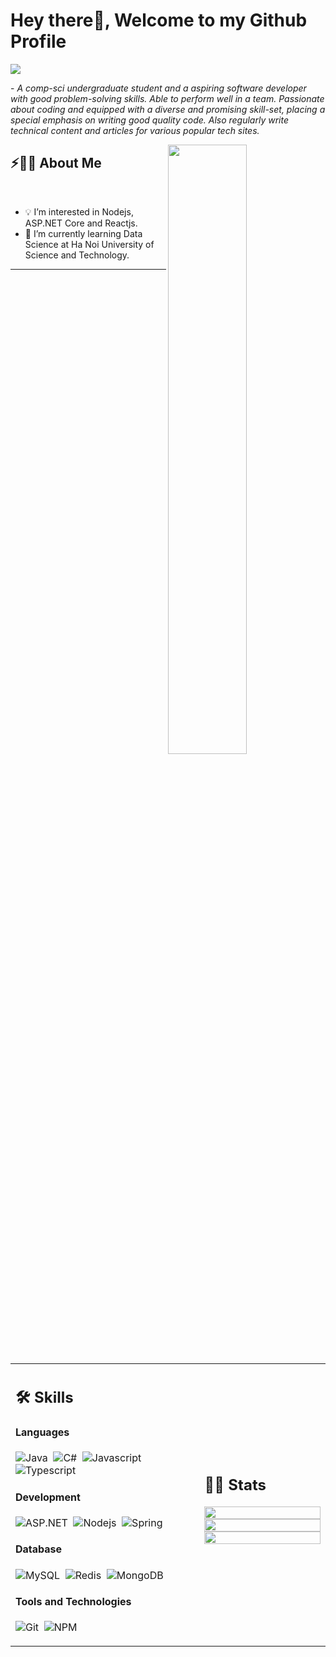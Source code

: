 # Hey there👋, Welcome to my Github Profile

<img src="https://readme-typing-svg.herokuapp.com?font=Architects+Daughter&color=22EBF7&size=25&center=false&lines=hey!+its+Kaustav;Full+stack+web+developer...;Data+Science+Enthusiast...;Tech+Blogger...;Active+Open+Source+Contributor..."/>
 
 <p>- <i>A comp-sci undergraduate student and a aspiring software developer with good problem-solving skills. Able to perform well in a team. Passionate about coding and equipped with a diverse and promising skill-set, placing a special emphasis on writing good quality code. Also regularly write technical content and articles for various popular tech sites.</i></p>


<img src="https://user-images.githubusercontent.com/89788120/167628634-549d2bdd-609e-4275-85af-1e1974da64ca.gif" width="50%" align="right" />

## ⚡🙋‍♂️ About Me

</br>

- 💡 I’m interested in Nodejs, ASP.NET Core and Reactjs.
- 📖 I’m currently learning Data Science at Ha Noi University of Science and Technology.
<!-- - ❄️ I’m looking to collaborate on ...Open Source Projects.
- 📫 How to reach me ...gkaustav57@gmail.com. -->

<hr>

</br>

<table width="100%" >
 <tr>
    <td width="60%">
     
## 🛠️ Skills

#### Languages

![Java](https://img.shields.io/badge/Java-ED8B00?style=for-the-badge&logo=openjdk&logoColor=white)&nbsp;
![C#](https://img.shields.io/badge/C%23-239120?style=for-the-badge&logo=c-sharp&logoColor=white)&nbsp;
![Javascript](https://img.shields.io/badge/JavaScript-323330?style=for-the-badge&logo=javascript&logoColor=F7DF1E)&nbsp;
![Typescript](https://img.shields.io/badge/TypeScript-007ACC?style=for-the-badge&logo=typescript&logoColor=white)


#### Development
![ASP.NET](https://img.shields.io/badge/.NET-5C2D91?style=for-the-badge&logo=.net&logoColor=white)&nbsp;
![Nodejs](https://img.shields.io/badge/Node.js-43853D?style=for-the-badge&logo=node.js&logoColor=white)&nbsp;
![Spring](https://img.shields.io/badge/Spring-6DB33F?style=for-the-badge&logo=spring&logoColor=white)    


#### Database

![MySQL](https://img.shields.io/badge/MySQL-00000F?style=flat&logo=mysql&logoColor=white)&nbsp;
![Redis](https://img.shields.io/badge/redis-%23DD0031.svg?&style=for-the-badge&logo=redis&logoColor=white)&nbsp;
![MongoDB](https://img.shields.io/badge/MongoDB-4EA94B?style=for-the-badge&logo=mongodb&logoColor=white)

#### Tools and Technologies


<!-- ![Linux](https://img.shields.io/badge/Linux-05122A?style=flat&logo=linux&logoColor=white)&nbsp; -->
![Git](https://img.shields.io/badge/-Git-05122A?style=flat&logo=git)&nbsp;
![NPM](https://img.shields.io/badge/npm-CB3837?style=flat&logo=npm&logoColor=white)&nbsp;
<!-- ![VIM](https://img.shields.io/badge/VIM-%2311AB00.svg?&style=flat&logo=vim&logoColor=white)&nbsp;
![AWS](https://img.shields.io/badge/Amazon_AWS-232F3E?style=flat&logo=amazon-aws&logoColor=white)&nbsp;
![Fast API](https://img.shields.io/badge/fastapi-109989?style=flat&logo=FASTAPI&logoColor=white) -->

<!-- ![PyPI](https://img.shields.io/badge/pypi-3775A9?style=flat&logo=pypi&logoColor=white)&nbsp; -->

     
</td>
    <td>
  
## 📄📜 Stats

<!-- [![Megaheart's GitHub stats](https://github-readme-stats.vercel.app/api?username=megaheart&theme=noctis_minimus&show_icons=true&count_private=true&hide=issues)](https://github.com/megaheart)
[![Top Langs](https://github-readme-stats.vercel.app/api/top-langs/?username=megaheart&layout=compact&theme=noctis_minimus&langs_count=10&hide=html,css,scss,makefile,shell,vim%20snippet)](https://github.com/megaheart) -->
     
<p align="center">
  <img width="100%" src="https://github-readme-stats.vercel.app/api?username=thanhlam0241&theme=noctis_minimus&show_icons=true&count_private=true&hide=issues" />
 </br>
  
  <img width="100%" src="https://github-readme-streak-stats.herokuapp.com/?user=thanhlam0241"/>
 </br>
  <img width="100%" src="https://github-readme-stats.vercel.app/api/top-langs/?username=thanhlam0241&layout=compact&theme=noctis_minimus&langs_count=10&hide=html,css,scss,makefile,shell,vim%20snippet" />
</p>
     
  </td>
 </tr>
</table>


<!--
#### Cloud Infrastructures

![Firebase](https://img.shields.io/badge/firebase-%23ED7A00.svg?style=flat&logo=firebase&logoColor=white)&nbsp;
![AWS](https://img.shields.io/badge/Amazon_AWS-232F3E?style=flat&logo=amazon-aws&logoColor=white)&nbsp;
![Google Cloud](https://img.shields.io/badge/Google_Cloud-4285F4?style=flat&logo=google-cloud&logoColor=white)&nbsp;
![Heroku](https://img.shields.io/badge/Heroku-430098?style=flat&logo=heroku&logoColor=white)&nbsp;


#### Environments

![Jupyter](https://img.shields.io/badge/Jupyter-F37626.svg?&style=flat&logo=Jupyter&logoColor=white)&nbsp;
![Conda](https://img.shields.io/badge/conda-342B029.svg?&style=flat&logo=anaconda&logoColor=white)&nbsp;
![Spyder](https://img.shields.io/badge/Spyder%20Ide-FF0000?style=flat&logo=spyder%20ide&logoColor=white)&nbsp;
![PyCharm](https://img.shields.io/badge/PyCharm-000000.svg?&style=flate&logo=PyCharm&logoColor=white)&nbsp;
![Replit](https://img.shields.io/badge/replit-667881?style=flat&logo=replit&logoColor=white)&nbsp;
![R Studio](https://img.shields.io/badge/RStudio-75AADB?style=flat&logo=RStudio&logoColor=white)&nbsp;
![VS Code](https://img.shields.io/badge/Visual_Studio_Code-0078D4?style=flat&logo=visual%20studio%20code&logoColor=white)&nbsp;
-->


<br />

